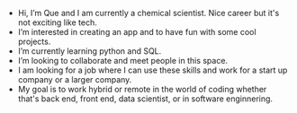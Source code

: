 - Hi, I’m Que and I am currently a chemical scientist. Nice career but it's not exciting like tech.
- I’m interested in creating an app and to have fun with some cool projects.
- I’m currently learning python and SQL.
- I’m looking to collaborate and meet people in this space.
- I am looking for a job where I can use these skills and work for a start up company or a larger company.
- My goal is to work hybrid or remote in the world of coding whether that's back end, front end, data scientist, or in software enginnering.
  
  
  

<!---
qblack783/qblack783 is a ✨ special ✨ repository because its `README.md` (this file) appears on your GitHub profile.
You can click the Preview link to take a look at your changes.
--->
